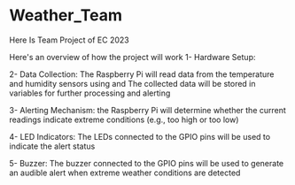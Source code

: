 # Weather_Team
Here Is Team Project of EC 2023

Here's an overview of how the project will work
1- Hardware Setup:

2- Data Collection:
The Raspberry Pi will read data from the temperature and humidity sensors using and The collected data will be stored in variables for further processing and alerting

3- Alerting Mechanism:
the Raspberry Pi will determine whether the current readings indicate extreme conditions (e.g., too high or too low)

4- LED Indicators:
The LEDs connected to the GPIO pins will be used to indicate the alert status

5- Buzzer:
The buzzer connected to the GPIO pins will be used to generate an audible alert when extreme weather conditions are detected
